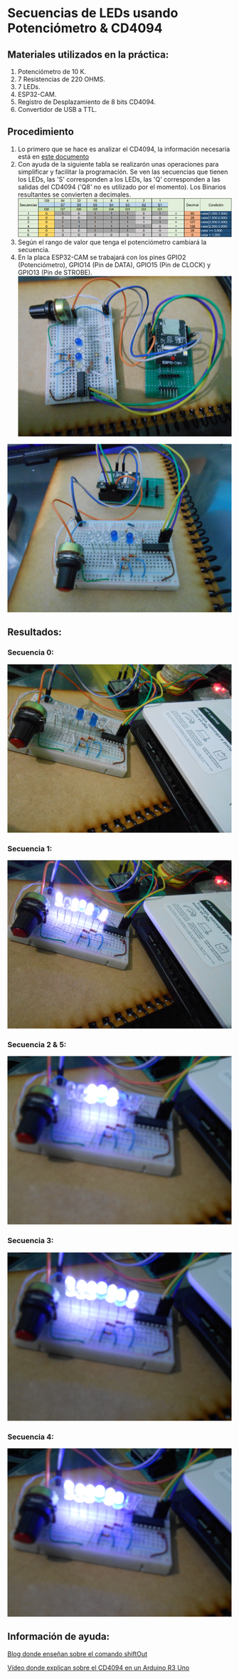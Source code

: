 # Secuencias de LEDs usando Potenciómetro & CD4094

## Materiales utilizados en la práctica:

1. Potenciómetro de 10 K.
2. 7 Resistencias de 220 OHMS.
3. 7 LEDs.
4. ESP32-CAM.
5. Registro de Desplazamiento de 8 bits CD4094.
6. Convertidor de USB a TTL.

## Procedimiento

1. Lo primero que se hace es analizar el CD4094, la información necesaria está en [este documento](./assets/CD4094.pdf)
2. Con ayuda de la siguiente tabla se realizarón unas operaciones para simplificar y facilitar la programación. Se ven las secuencias que tienen los LEDs, las 'S' corresponden a los LEDs, las 'Q' corresponden a las salidas del CD4094 ('Q8' no es utilizado por el momento). Los Binarios resultantes se convierten a decimales.
![](./assets/secuencias.jpeg)
4. Según el rango de valor que tenga el potenciómetro cambiará la secuencia.
5. En la placa ESP32-CAM se trabajará con los pines GPIO2 (Potenciómetro), GPIO14 (Pin de DATA), GPIO15 (Pin de CLOCK) y GPIO13 (Pin de STROBE).
![](./assets/ESP32-CAM-1.JPG)

![](./assets/ESP32-CAM-2.JPG)

## Resultados:
### Secuencia 0:
![](./assets/sentencia0.JPG)
### Secuencia 1:
![](./assets/sentencia1.JPG)
### Secuencia 2 & 5:
![](./assets/sentencia2.JPG)
### Secuencia 3:
![](./assets/sentencia3.JPG)
### Secuencia 4:
![](./assets/sentencia4.JPG)

## Información de ayuda:
[Blog donde enseñan sobre el comando shiftOut](http://manueldelgadocrespo.blogspot.com/p/shiftout_1.html)

[Vídeo donde explican sobre el CD4094 en un Arduino R3 Uno](https://www.youtube.com/watch?v=fOIQCieTDEc)

